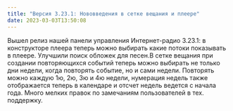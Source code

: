 ```yaml
---
title: "Версия 3.23.1: Нововведения в сетке вещания и плеере"
date: 2023-03-03T13:50:08
---
```


Вышел релиз нашей панели управления Интернет-радио 3.23.1: в конструкторе плеера теперь можно выбирать какие потоки показывать в плеере. Улучшили поиск обложек для песен.В сетке вещания при создании повторяющихся событий теперь можно выбирать не только дни недели, когда повторять событие, но и сами недели. Повторять можно каждую 1ю, 2ю, 3ю и 4ю недели, нумерация недель также отображается теперь в календаре и отсчет недель ведется с начала года. Много мелких правок по замечаниям пользователей в тех. поддержку.